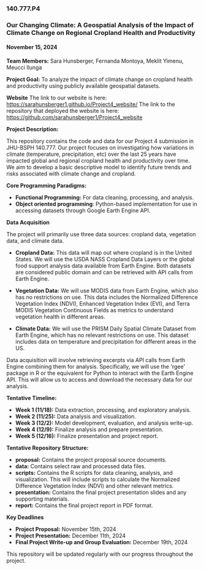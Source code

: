 ### 140.777.P4
### Our Changing Climate: A Geospatial Analysis of the Impact of Climate Change on Regional Cropland Health and Productivity
#### November 15, 2024

**Team Members:** Sara Hunsberger, Fernanda Montoya, Meklit Yimenu, Meucci Ilunga

**Project Goal:** To analyze the impact of climate change on cropland health and productivity using publicly available geospatial datasets.

**Website**
The link to our website is here: https://sarahunsberger1.github.io/Project4_website/
The link to the repository that deployed the website is here: https://github.com/sarahunsberger1/Project4_website

**Project Description:**

This repository contains the code and data for our Project 4 submission in JHU-BSPH 140.777. Our project focuses on investigating how variations in climate (temperature, precipitation, etc) over the last 25 years have impacted global and regional cropland health and productivity over time. We aim to develop a basic descriptive model to identify future trends and risks associated with climate change and cropland.

**Core Programming Paradigms:**

* **Functional Programming:** For data cleaning, processing, and analysis.
* **Object oriented programming**: Python-based implementation for use in accessing datasets through Google Earth Engine API.   

**Data Acquisition**

The project will primarily use three data sources: cropland data, vegetation data, and climate data.

*   **Cropland Data:** This data will map out where cropland is in the United States. We will use the USDA NASS Cropland Data Layers or the global food support analysis data available from Earth Engine. Both datasets are considered public domain and can be retrieved with API calls from Earth Engine.
    
*   **Vegetation Data:** We will use MODIS data from Earth Engine, which also has no restrictions on use. This data includes the Normalized Difference Vegetation Index (NDVI), Enhanced Vegetation Index (EVI), and Terra MODIS Vegetation Continuous Fields as metrics to understand vegetation health in different areas.
    
*   **Climate Data:** We will use the PRISM Daily Spatial Climate Dataset from Earth Engine, which has no relevant restrictions on use. This dataset includes data on temperature and precipitation for different areas in the US.

Data acquisition will involve retrieving excerpts via API calls from Earth Engine combining them for analysis. Specifically, we will use the 'rgee' package in R or the equivalent for Python to interact with the Earth Engine API. This will allow us to access and download the necessary data for our analysis.

**Tentative Timeline:**
* **Week 1 (11/18):** Data extraction, processing, and exploratory analysis.
* **Week 2 (11/25):** Data analysis and visualization.
* **Week 3 (12/2):** Model development, evaluation, and analysis write-up.
* **Week 4 (12/9):** Finalize analysis and prepare presentation.
* **Week 5 (12/16):**  Finalize presentation and project report.

**Tentative Repository Structure:**
* **proposal:** Contains the project proposal source documents.
* **data:** Contains select raw and processed data files.
* **scripts:** Contains the R scripts for data cleaning, analysis, and visualization. This will include scripts to calculate the Normalized Difference Vegetation Index (NDVI) and other relevant metrics.
* **presentation:** Contains the final project presentation slides and any supporting materials.
* **report:** Contains the final project report in PDF format.

**Key Deadlines**
*   **Project Proposal:** November 15th, 2024
*   **Project Presentation:** December 11th, 2024
*   **Final Project Write-up and Group Evaluation:** December 19th, 2024

This repository will be updated regularly with our progress throughout the project.
